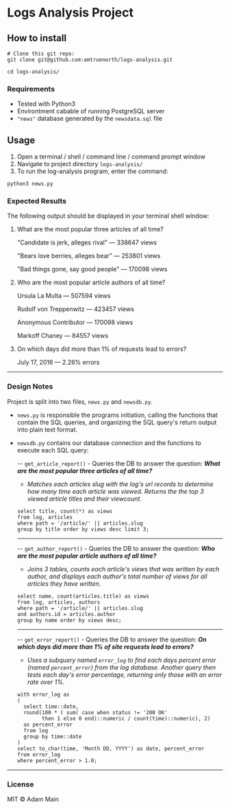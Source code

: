 # Logs Analysis Project


## How to install
```
# Clone this git repo:
git clone git@github.com:amtruenorth/logs-analysis.git

cd logs-analysis/
```

### Requirements
- Tested with Python3
- Environtment cabable of running PostgreSQL server
- `"news"` database generated by the `newsdata.sql` file

## Usage

1) Open a terminal / shell / command line / command prompt window
2) Navigate to project directory ```logs-analysis/```
3) To run the log-analysis program, enter the command:
```
python3 news.py
```

### Expected Results

The following output should be displayed in your terminal shell window:

1. What are the most popular three articles of all time?

    "Candidate is jerk, alleges rival" — 338647 views
    
    "Bears love berries, alleges bear" — 253801 views
    
    "Bad things gone, say good people" — 170098 views


2. Who are the most popular article authors of all time?

    Ursula La Multa — 507594 views
    
    Rudolf von Treppenwitz — 423457 views
    
    Anonymous Contributor — 170098 views
    
    Markoff Chaney — 84557 views


3. On which days did more than 1% of requests lead to errors?

    July      17, 2016 — 2.26% errors

---

### Design Notes

Project is split into two files, `news.py` and `newsdb.py`.

- `news.py` is responsible the programs initiation, calling the functions that contain the SQL queries, and organizing the SQL query's return output into plain text format.
- `newsdb.py` contains our database connection and the functions to execute each SQL query:

  -- `get_article_report()` - Queries the DB to answer the question: **_What are the most popular three articles of all time?_**
    - _Matches each articles slug with the log's url records to determine how many time each article was viewed.  Returns the the top 3 viewed article titles and their viewcount._
  ```
  select title, count(*) as views
  from log, articles
  where path = '/article/' || articles.slug
  group by title order by views desc limit 3;
  ```
  ---
  -- `get_author_report()` - Queries the DB to answer the question: **_Who are the most popular article authors of all time?_**
    - _Joins 3 tables, counts each article's views that was written by each author, and displays each author's total number of views for all articles they have written._
  ```
  select name, count(articles.title) as views
  from log, articles, authors
  where path = '/article/' || articles.slug
  and authors.id = articles.author
  group by name order by views desc;
  ```
  ---
  -- `get_error_report()` - Queries the DB to answer the question: **_On which days did more than 1% of site requests lead to errors?_**
    - _Uses a subquery named `error_log` to find each days percent error (named `percent_error`) from the log database. Another query then tests each day's error percentage, returning only those with an error rate over 1%._
  ```
  with error_log as 
  ( 
    select time::date, 
    round(100 * ( sum( case when status != '200 OK' 
          then 1 else 0 end)::numeric / count(time)::numeric), 2) 
    as percent_error 
    from log 
    group by time::date 
  ) 
  select to_char(time, 'Month DD, YYYY') as date, percent_error 
  from error_log 
  where percent_error > 1.0;
  ```

---
### License
MIT © Adam Main
